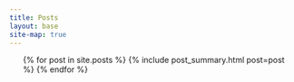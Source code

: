 ```yaml
---
title: Posts
layout: base
site-map: true
---
```


<ul>
{% for post in site.posts %}
  {% include post_summary.html post=post %}
{% endfor %}
<ul>

